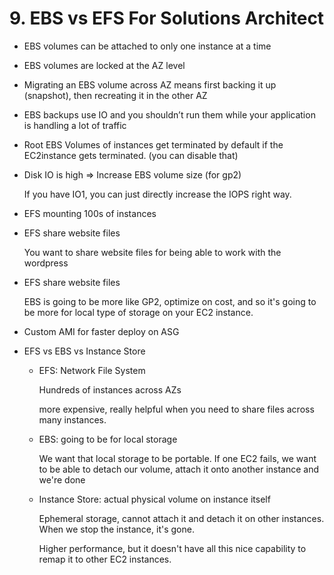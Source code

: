 # 9. EBS vs EFS For Solutions Architect

- EBS volumes can be attached to only one instance at a time
- EBS volumes are locked at the AZ level
- Migrating an EBS volume across AZ means first backing it up (snapshot), then recreating it in the other AZ
- EBS backups use IO and you shouldn’t run them while your application is handling a lot of traffic
- Root EBS Volumes of instances get terminated by default if the EC2instance gets terminated. (you can disable that)
- Disk IO is high => Increase EBS volume size (for gp2)

    If you have IO1, you can just directly increase the IOPS right way.

- EFS mounting 100s of instances
- EFS share website files

    You want to share website files for being able to work with the wordpress

- EFS share website files

    EBS is going to be more like GP2, optimize on cost, and so it's going to be more for local type of storage on your EC2 instance.

- Custom AMI for faster deploy on ASG
- EFS vs EBS vs Instance Store
    - EFS: Network File System

        Hundreds of instances across AZs

        more expensive, really helpful when you need to share files across many instances.

    - EBS: going to be for local storage

        We want that local storage to be portable. If one EC2 fails, we want to be able to detach our volume, attach it onto another instance and we're done

    - Instance Store: actual physical volume on instance itself

        Ephemeral storage, cannot attach it and detach it on other instances. When we stop the instance, it's gone.

        Higher performance, but it doesn't have all this nice capability to remap it to other EC2 instances.